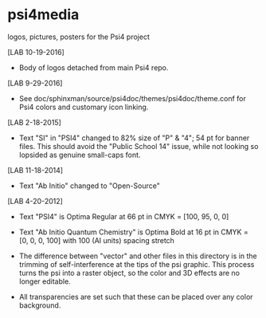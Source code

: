 # psi4media
logos, pictures, posters for the Psi4 project

[LAB 10-19-2016]

* Body of logos detached from main Psi4 repo.

[LAB 9-29-2016]

* See doc/sphinxman/source/psi4doc/themes/psi4doc/theme.conf
  for Psi4 colors and customary icon linking.

[LAB 2-18-2015]

* Text "SI" in "PSI4" changed to 82% size of "P" & "4"; 54 pt for banner
  files. This should avoid the "Public School 14" issue, while not looking
  so lopsided as genuine small-caps font.

[LAB 11-18-2014]

* Text "Ab Initio" changed to "Open-Source"

[LAB 4-20-2012]

* Text "PSI4" is Optima Regular at 66 pt in CMYK = [100, 95, 0, 0]

* Text "Ab Initio Quantum Chemistry" is Optima Bold at 16 pt
  in CMYK = [0, 0, 0, 100] with 100 (AI units) spacing stretch

* The difference between "vector" and other files in this directory is in
  the trimming of self-interference at the tips of the psi graphic. This
  process turns the psi into a raster object, so the color and 3D effects
  are no longer editable.

* All transparencies are set such that these can be placed over any color
  background.


